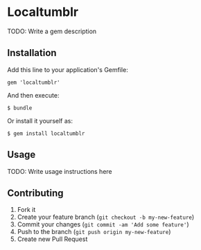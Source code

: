 # Localtumblr

TODO: Write a gem description

## Installation

Add this line to your application's Gemfile:

    gem 'localtumblr'

And then execute:

    $ bundle

Or install it yourself as:

    $ gem install localtumblr

## Usage

TODO: Write usage instructions here

## Contributing

1. Fork it
2. Create your feature branch (`git checkout -b my-new-feature`)
3. Commit your changes (`git commit -am 'Add some feature'`)
4. Push to the branch (`git push origin my-new-feature`)
5. Create new Pull Request

